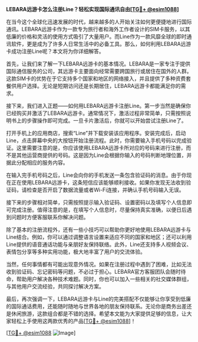 **LEBARA远游卡怎么注册Line？轻松实现国际通讯自由[[TG💪+ @esim1088](https://t.me/s/esim1088)]**

在当今这个全球化迅速发展的时代，越来越多的人开始关注如何更便捷地进行国际通讯。LEBARA远游卡作为一款专为旅行者和海外工作者设计的SIM卡服务，以其低廉的价格和灵活的使用方式吸引了大量用户。而Line作为一款风靡全球的即时通讯软件，更是成为了许多人日常生活中的必备工具。那么，如何利用LEBARA远游卡成功注册Line呢？本文将为你详细解答。

首先，让我们来了解一下LEBARA远游卡的基本情况。LEBARA是一家专注于提供国际通信服务的公司，其远游卡主要面向经常需要跨国旅行或居住在国外的人群。这款SIM卡的优势在于它支持多个国家和地区的网络接入，并且提供了多种资费套餐供用户选择。无论是短期访问还是长期居住，LEBARA远游卡都能满足你的需求。

接下来，我们进入正题——如何用LEBARA远游卡注册Line。第一步当然是确保你已经购买并激活了LEBARA远游卡。通常情况下，激活过程非常简单，只需按照说明书上的步骤操作即可完成。一旦卡片激活后，你就可以开始尝试注册Line了。

打开手机上的应用商店，搜索“Line”并下载安装该应用程序。安装完成后，启动Line，点击屏幕中央的大按钮开始注册流程。此时，你需要输入手机号码以完成验证。这里需要注意的是，你应该使用LEBARA远游卡所对应的号码来进行注册，而不是其他运营商提供的号码。这是因为Line会根据你输入的号码判断地理位置，并据此分配相应的服务内容。

在输入完手机号码之后，Line会向你的手机发送一条包含验证码的消息。由于你现在正在使用LEBARA远游卡，这条短信应该能够顺利接收。如果你发现无法收到验证码，请检查是否开启了数据流量或者Wi-Fi连接，并确认手机号码输入无误。

接下来的步骤相对简单，只需按照提示输入验证码、设置密码以及填写个人信息即可完成注册。值得注意的是，在填写个人信息时，尽量保持真实准确，以便日后遇到问题时方便客服联系你解决问题。

除了基本的注册流程外，还有一些小技巧可以帮助你更好地使用LEBARA远游卡与Line结合。例如，你可以通过调整语言设置来适应不同的国家和地区；还可以利用Line提供的语音通话功能与亲朋好友保持联络。此外，Line还支持多人视频会议、表情包分享等多种实用功能，极大地丰富了用户的交流体验。

当然，任何事情都有可能出现意外情况。如果在注册过程中遇到了困难，比如无法收到验证码、忘记密码等问题，不必过于担心。LEBARA官方客服团队会随时待命，帮助用户解决各种技术难题。同时，你也可以加入一些相关的社交媒体群组，与其他用户交流经验，共同探讨解决方案。

最后，再次强调一下，LEBARA远游卡与Line的完美搭配不仅能够让你享受到低廉的国际通话费用，还能随时随地与世界各地的朋友保持联系。无论你是商务出差还是休闲旅游，这款组合都是不错的选择。希望本文能为大家提供足够的信息，让大家轻松上手使用这两款优秀的产品[[TG💪+ @esim1088](https://t.me/s/esim1088)]！

[[TG💪+ @esim1088](https://t.me/s/esim1088) ![Image](https://i.postimg.cc/4NQfJmqS/Snipaste-2025-05-13-00-14-12.png)]